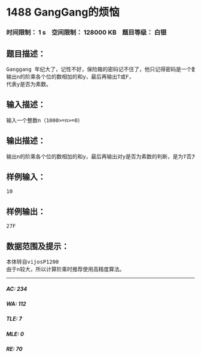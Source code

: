 # 1488 GangGang的烦恼   
### 时间限制： 1 s&nbsp;&nbsp;&nbsp;&nbsp;空间限制： 128000 KB&nbsp;&nbsp;&nbsp;&nbsp;题目等级： 白银  
## 题目描述：  

<pre>
Ganggang 年纪大了，记性不好，保险箱的密码记不住了，他只记得密码是一个数的阶乘各个位的数相加的和，最后还有个T或F，代表这个数是否为素数，正好，你到他家去了，他请你帮他这个忙，并答应事成之后给你100000000 MOD 10 RMB。输入一个整数n（1000>=n>=0）  
输出n的阶乘各个位的数相加的和y，最后再输出T或F，  
代表y是否为素数。
</pre>
  
  
## 输入描述：  

<pre>
输入一个整数n（1000>=n>=0）
</pre>
  
  
## 输出描述：  

<pre>
输出n的阶乘各个位的数相加的和y，最后再输出对y是否为素数的判断，是为T否为F。
</pre>
  
  
## 样例输入：  

<pre>
10
</pre>
  
  
## 样例输出：  

<pre>
27F
</pre>
  
  
## 数据范围及提示：  

<pre>
本体转自vijosP1200
由于n较大，所以计算阶乘时推荐使用高精度算法。
</pre>
  
  
***  

##### AC: 234  
##### WA: 112  
##### TLE: 7  
##### MLE: 0  
##### RE: 70  
